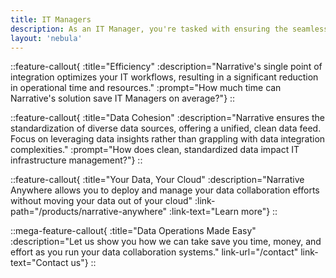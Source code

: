 ```yaml
---
title: IT Managers
description: As an IT Manager, you're tasked with ensuring the seamless operation and security of your company's IT infrastructure. Narrative's no-code software and AI assistants allow your team to streamline operations and enhance productivity.
layout: 'nebula'
---
```


::feature-callout{ :title="Efficiency" :description="Narrative's single point of integration optimizes your IT workflows, resulting in a significant reduction in operational time and resources." :prompt="How much time can Narrative's solution save IT Managers on average?"}
::

::feature-callout{ :title="Data Cohesion" :description="Narrative ensures the standardization of diverse data sources, offering a unified, clean data feed. Focus on leveraging data insights rather than grappling with data integration complexities." :prompt="How does clean, standardized data impact IT infrastructure management?"}
::

::feature-callout{ :title="Your Data, Your Cloud" :description="Narrative Anywhere allows you to deploy and manage your data collaboration efforts without moving your data out of your cloud" :link-path="/products/narrative-anywhere" :link-text="Learn more"}
::

::mega-feature-callout{ :title="Data Operations Made Easy" :description="Let us show you how we can take save you time, money, and effort as you run your data collaboration systems." link-url="/contact" link-text="Contact us"}
::
